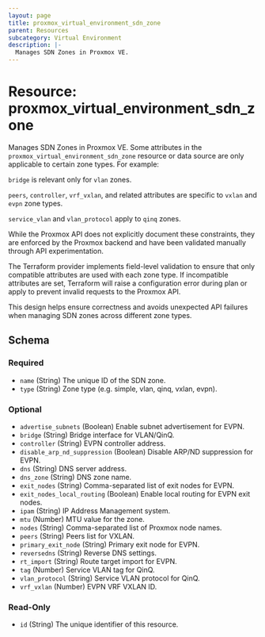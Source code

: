```yaml
---
layout: page
title: proxmox_virtual_environment_sdn_zone
parent: Resources
subcategory: Virtual Environment
description: |-
  Manages SDN Zones in Proxmox VE.
---
```


# Resource: proxmox_virtual_environment_sdn_zone

Manages SDN Zones in Proxmox VE.
Some attributes in the `proxmox_virtual_environment_sdn_zone` resource or data source are only applicable to certain zone types. For example:

  `bridge` is relevant only for `vlan` zones.

  `peers`, `controller`, `vrf_vxlan`, and related attributes are specific to `vxlan` and `evpn` zone types.

  `service_vlan` and `vlan_protocol` apply to `qinq` zones.

While the Proxmox API does not explicitly document these constraints, they are enforced by the Proxmox backend and have been validated manually through API experimentation.

The Terraform provider implements field-level validation to ensure that only compatible attributes are used with each zone type. If incompatible attributes are set, Terraform will raise a configuration error during plan or apply to prevent invalid requests to the Proxmox API.

This design helps ensure correctness and avoids unexpected API failures when managing SDN zones across different zone types.



<!-- schema generated by tfplugindocs -->
## Schema

### Required

- `name` (String) The unique ID of the SDN zone.
- `type` (String) Zone type (e.g. simple, vlan, qinq, vxlan, evpn).

### Optional

- `advertise_subnets` (Boolean) Enable subnet advertisement for EVPN.
- `bridge` (String) Bridge interface for VLAN/QinQ.
- `controller` (String) EVPN controller address.
- `disable_arp_nd_suppression` (Boolean) Disable ARP/ND suppression for EVPN.
- `dns` (String) DNS server address.
- `dns_zone` (String) DNS zone name.
- `exit_nodes` (String) Comma-separated list of exit nodes for EVPN.
- `exit_nodes_local_routing` (Boolean) Enable local routing for EVPN exit nodes.
- `ipam` (String) IP Address Management system.
- `mtu` (Number) MTU value for the zone.
- `nodes` (String) Comma-separated list of Proxmox node names.
- `peers` (String) Peers list for VXLAN.
- `primary_exit_node` (String) Primary exit node for EVPN.
- `reversedns` (String) Reverse DNS settings.
- `rt_import` (String) Route target import for EVPN.
- `tag` (Number) Service VLAN tag for QinQ.
- `vlan_protocol` (String) Service VLAN protocol for QinQ.
- `vrf_vxlan` (Number) EVPN VRF VXLAN ID.

### Read-Only

- `id` (String) The unique identifier of this resource.
